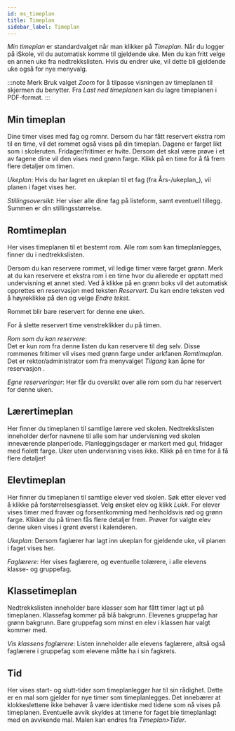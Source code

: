 ```yaml
---
id: ms_timeplan
title: Timeplan
sidebar_label: Timeplan
---
```


_Min timeplan_ er standardvalget når man klikker på _Timeplan_. Når du logger på iSkole, vil du automatisk komme til gjeldende uke. Men du kan fritt velge en annen uke fra nedtrekkslisten.  Hvis du endrer uke, vil dette bli gjeldende uke også for nye menyvalg.

:::note Merk
Bruk valget _Zoom_ for å tilpasse visningen av timeplanen til skjermen du benytter. 
Fra _Last ned timeplanen_ kan du lagre timeplanen i PDF-format.
:::
 
## Min timeplan
Dine timer vises med fag og romnr. Dersom du har fått reservert ekstra rom til en time, vil det rommet også vises på din timeplan. Dagene er farget likt som i skoleruten. Fridager/fritimer er hvite. Dersom det skal være prøve i et av fagene dine vil den vises med grønn farge. Klikk på en time for å få frem flere detaljer om timen. 

_Ukeplan_:
Hvis du har lagret en ukeplan til et fag (fra Års-/ukeplan_),  vil planen i faget vises her. 

_Stillingsoversikt_:
Her viser alle dine fag på listeform, samt eventuell tillegg. Summen er din stillingsstørrelse.

## Romtimeplan
Her vises timeplanen til et bestemt rom. Alle rom som kan timeplanlegges, finner du i nedtrekkslisten. 

Dersom du kan reservere rommet, vil ledige timer være farget grønn. Merk at du kan reservere et ekstra rom i en time hvor du allerede er opptatt med undervisning et annet sted. Ved å klikke på en grønn boks vil det automatisk opprettes en reservasjon med teksten _Reservert_.  Du kan endre teksten ved å høyreklikke på den og velge _Endre tekst_. 

Rommet blir bare reservert for denne ene uken.

For å slette reservert time venstreklikker du på timen.  

_Rom som du kan reservere_:  
Det er kun rom fra denne listen du kan reservere til deg selv. Disse rommenes fritimer vil vises med grønn farge under arkfanen _Romtimeplan_.
Det er rektor/administrator som fra menyvalget _Tilgang_ kan åpne for reservasjon .

_Egne reserveringer_: Her får du oversikt over alle rom som du har reservert for denne uken.

## Lærertimeplan
Her finner du timeplanen til samtlige lærere ved skolen. Nedtrekkslisten inneholder derfor navnene til alle som har undervisning ved skolen inneværende planperiode. Planleggingsdager er markert med gul, fridager med fiolett farge. Uker uten undervisning vises ikke. Klikk på en time for å få flere detaljer! 

## Elevtimeplan
Her finner du timeplanen til samtlige elever ved skolen.
Søk etter elever ved å klikke på forstørrelsesglasset. Velg ønsket elev og klikk _Lukk_. For elever vises timer med fravær og forsentkomming med henholdsvis rød og grønn farge. Klikker du på timen fås flere detaljer frem.
Prøver for valgte elev denne uken vises i grønt øverst i kalenderen. 

_Ukeplan_: Dersom faglærer har lagt inn ukeplan for gjeldende uke, vil planen i faget vises her. 

_Faglærere_: Her vises faglærere, og eventuelle tolærere, i alle elevens klasse- og gruppefag. 

## Klassetimeplan
Nedtrekkslisten inneholder bare klasser som har fått timer lagt ut på timeplanen. Klassefag kommer på blå bakgrunn. Elevenes gruppefag har grønn bakgrunn. Bare gruppefag som minst en elev i klassen har valgt kommer med. 

_Vis klassens faglærere_: Listen inneholder alle elevens faglærere, altså også faglærere i gruppefag som elevene måtte ha i sin fagkrets.

## Tid
Her vises start- og slutt-tider som timeplanlegger har til sin rådighet. Dette er en mal som gjelder for nye timer som timeplanlegges. Det innebærer at klokkeslettene ikke behøver å være identiske med tidene som nå vises på timeplanen. Eventuelle avvik skyldes at timene for faget ble timeplanlagt med en avvikende mal. Malen kan endres fra _Timeplan>Tider_.
